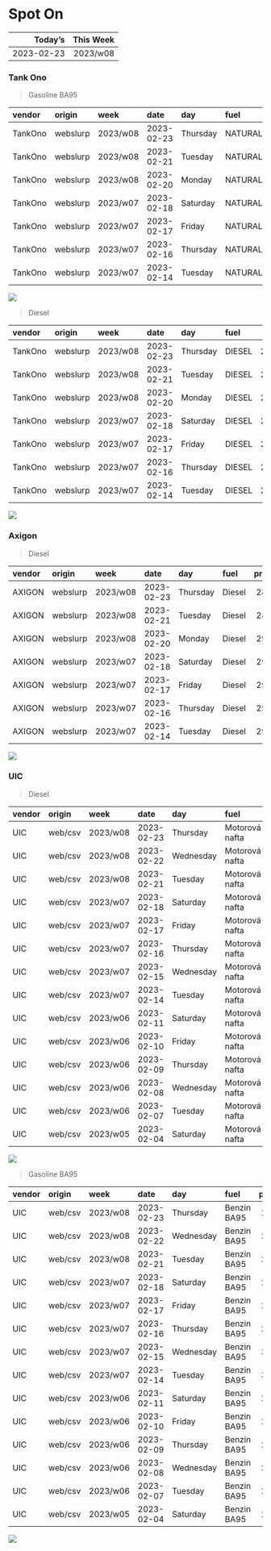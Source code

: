 Spot On
================

|    Today’s | This Week |
|-----------:|----------:|
| 2023-02-23 |  2023/w08 |

### Tank Ono

> Gasoline BA95

| vendor  | origin   | week     | date       | day      | fuel      | price | PriceVAT |
|:--------|:---------|:---------|:-----------|:---------|:----------|------:|---------:|
| TankOno | webslurp | 2023/w08 | 2023-02-23 | Thursday | NATURAL95 | 30.17 |     36.5 |
| TankOno | webslurp | 2023/w08 | 2023-02-21 | Tuesday  | NATURAL95 | 30.17 |     36.5 |
| TankOno | webslurp | 2023/w08 | 2023-02-20 | Monday   | NATURAL95 | 30.17 |     36.5 |
| TankOno | webslurp | 2023/w07 | 2023-02-18 | Saturday | NATURAL95 | 30.17 |     36.5 |
| TankOno | webslurp | 2023/w07 | 2023-02-17 | Friday   | NATURAL95 | 29.67 |     35.9 |
| TankOno | webslurp | 2023/w07 | 2023-02-16 | Thursday | NATURAL95 | 29.67 |     35.9 |
| TankOno | webslurp | 2023/w07 | 2023-02-14 | Tuesday  | NATURAL95 | 29.67 |     35.9 |

<img src="SpotOn_files/figure-gfm/tono-ba95-1.png" style="display: block; margin: auto auto auto 0;" />

> Diesel

| vendor  | origin   | week     | date       | day      | fuel   | price | PriceVAT |
|:--------|:---------|:---------|:-----------|:---------|:-------|------:|---------:|
| TankOno | webslurp | 2023/w08 | 2023-02-23 | Thursday | DIESEL | 28.02 |     33.9 |
| TankOno | webslurp | 2023/w08 | 2023-02-21 | Tuesday  | DIESEL | 28.02 |     33.9 |
| TankOno | webslurp | 2023/w08 | 2023-02-20 | Monday   | DIESEL | 28.02 |     33.9 |
| TankOno | webslurp | 2023/w07 | 2023-02-18 | Saturday | DIESEL | 28.02 |     33.9 |
| TankOno | webslurp | 2023/w07 | 2023-02-17 | Friday   | DIESEL | 28.02 |     33.9 |
| TankOno | webslurp | 2023/w07 | 2023-02-16 | Thursday | DIESEL | 28.02 |     33.9 |
| TankOno | webslurp | 2023/w07 | 2023-02-14 | Tuesday  | DIESEL | 28.02 |     33.9 |

<img src="SpotOn_files/figure-gfm/tono-diesel-1.png" style="display: block; margin: auto auto auto 0;" />

### Axigon

> Diesel

| vendor | origin   | week     | date       | day      | fuel   | price | PriceVAT |
|:-------|:---------|:---------|:-----------|:---------|:-------|------:|---------:|
| AXIGON | webslurp | 2023/w08 | 2023-02-23 | Thursday | Diesel |  28.9 |     35.0 |
| AXIGON | webslurp | 2023/w08 | 2023-02-21 | Tuesday  | Diesel |  28.9 |     35.0 |
| AXIGON | webslurp | 2023/w08 | 2023-02-20 | Monday   | Diesel |  29.2 |     35.4 |
| AXIGON | webslurp | 2023/w07 | 2023-02-18 | Saturday | Diesel |  29.2 |     35.4 |
| AXIGON | webslurp | 2023/w07 | 2023-02-17 | Friday   | Diesel |  29.2 |     35.4 |
| AXIGON | webslurp | 2023/w07 | 2023-02-16 | Thursday | Diesel |  29.2 |     35.4 |
| AXIGON | webslurp | 2023/w07 | 2023-02-14 | Tuesday  | Diesel |  29.2 |     35.4 |

<img src="SpotOn_files/figure-gfm/axigon-diesel-1.png" style="display: block; margin: auto auto auto 0;" />

### UIC

> Diesel

| vendor | origin  | week     | date       | day       | fuel           | price | priceVAT |
|:-------|:--------|:---------|:-----------|:----------|:---------------|------:|---------:|
| UIC    | web/csv | 2023/w08 | 2023-02-23 | Thursday  | Motorová nafta |  27.2 |     32.9 |
| UIC    | web/csv | 2023/w08 | 2023-02-22 | Wednesday | Motorová nafta |  27.3 |     33.0 |
| UIC    | web/csv | 2023/w08 | 2023-02-21 | Tuesday   | Motorová nafta |  27.2 |     32.9 |
| UIC    | web/csv | 2023/w07 | 2023-02-18 | Saturday  | Motorová nafta |  27.3 |     33.0 |
| UIC    | web/csv | 2023/w07 | 2023-02-17 | Friday    | Motorová nafta |  27.2 |     32.9 |
| UIC    | web/csv | 2023/w07 | 2023-02-16 | Thursday  | Motorová nafta |  27.5 |     33.3 |
| UIC    | web/csv | 2023/w07 | 2023-02-15 | Wednesday | Motorová nafta |  27.6 |     33.4 |
| UIC    | web/csv | 2023/w07 | 2023-02-14 | Tuesday   | Motorová nafta |  27.7 |     33.5 |
| UIC    | web/csv | 2023/w06 | 2023-02-11 | Saturday  | Motorová nafta |  27.5 |     33.3 |
| UIC    | web/csv | 2023/w06 | 2023-02-10 | Friday    | Motorová nafta |  27.6 |     33.4 |
| UIC    | web/csv | 2023/w06 | 2023-02-09 | Thursday  | Motorová nafta |  27.7 |     33.5 |
| UIC    | web/csv | 2023/w06 | 2023-02-08 | Wednesday | Motorová nafta |  27.7 |     33.5 |
| UIC    | web/csv | 2023/w06 | 2023-02-07 | Tuesday   | Motorová nafta |  27.3 |     33.0 |
| UIC    | web/csv | 2023/w05 | 2023-02-04 | Saturday  | Motorová nafta |  27.6 |     33.4 |

<img src="SpotOn_files/figure-gfm/uic-diesel-1.png" style="display: block; margin: auto auto auto 0;" />

> Gasoline BA95

| vendor | origin  | week     | date       | day       | fuel        | price | priceVAT |
|:-------|:--------|:---------|:-----------|:----------|:------------|------:|---------:|
| UIC    | web/csv | 2023/w08 | 2023-02-23 | Thursday  | Benzin BA95 |  29.6 |     35.8 |
| UIC    | web/csv | 2023/w08 | 2023-02-22 | Wednesday | Benzin BA95 |  29.7 |     35.9 |
| UIC    | web/csv | 2023/w08 | 2023-02-21 | Tuesday   | Benzin BA95 |  29.6 |     35.8 |
| UIC    | web/csv | 2023/w07 | 2023-02-18 | Saturday  | Benzin BA95 |  29.7 |     35.9 |
| UIC    | web/csv | 2023/w07 | 2023-02-17 | Friday    | Benzin BA95 |  29.7 |     35.9 |
| UIC    | web/csv | 2023/w07 | 2023-02-16 | Thursday  | Benzin BA95 |  29.7 |     35.9 |
| UIC    | web/csv | 2023/w07 | 2023-02-15 | Wednesday | Benzin BA95 |  30.1 |     36.4 |
| UIC    | web/csv | 2023/w07 | 2023-02-14 | Tuesday   | Benzin BA95 |  30.0 |     36.3 |
| UIC    | web/csv | 2023/w06 | 2023-02-11 | Saturday  | Benzin BA95 |  29.7 |     35.9 |
| UIC    | web/csv | 2023/w06 | 2023-02-10 | Friday    | Benzin BA95 |  29.8 |     36.1 |
| UIC    | web/csv | 2023/w06 | 2023-02-09 | Thursday  | Benzin BA95 |  29.8 |     36.1 |
| UIC    | web/csv | 2023/w06 | 2023-02-08 | Wednesday | Benzin BA95 |  29.7 |     35.9 |
| UIC    | web/csv | 2023/w06 | 2023-02-07 | Tuesday   | Benzin BA95 |  29.5 |     35.7 |
| UIC    | web/csv | 2023/w05 | 2023-02-04 | Saturday  | Benzin BA95 |  29.6 |     35.8 |

<img src="SpotOn_files/figure-gfm/uic-ba95-1.png" style="display: block; margin: auto auto auto 0;" />
